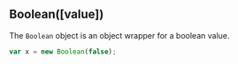 ## Boolean([value])

The `Boolean` object is an object wrapper for a boolean value.

```js
var x = new Boolean(false);
```

